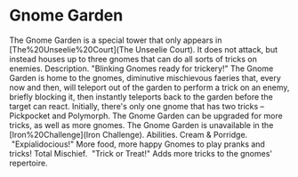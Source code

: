 # Gnome Garden

The Gnome Garden is a special tower that only appears in [The%20Unseelie%20Court](The Unseelie Court). It does not attack, but instead houses up to three gnomes that can do all sorts of tricks on enemies.
Description.
"Blinking Gnomes ready for trickery!"
The Gnome Garden is home to the gnomes, diminutive mischievous faeries that, every now and then, will teleport out of the garden to perform a trick on an enemy, briefly blocking it, then instantly teleports back to the garden before the target can react.
Initially, there's only one gnome that has two tricks – Pickpocket and Polymorph. The Gnome Garden can be upgraded for more tricks, as well as more gnomes.
The Gnome Garden is unavailable in the [Iron%20Challenge](Iron Challenge).
Abilities.
Cream &amp; Porridge.
 "Expialidocious!"
More food, more happy Gnomes to play pranks and tricks!
Total Mischief.
 "Trick or Treat!"
Adds more tricks to the gnomes' repertoire.
